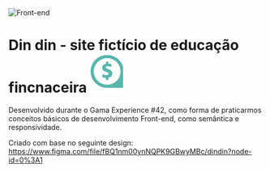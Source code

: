 <div>
  <img alt="Front-end" src="https://img.shields.io/static/v1?label=Web Development&message=Front-end&color=gray&labelColor=crimson">
</div>

# Din din - site fictício de educação fincnaceira ![DinDin Logo](https://raw.githubusercontent.com/Beatriz-Sanchez/xp42-dindin/main/assets/images/favicon.ico "Logo Dindin")

Desenvolvido durante o Gama Experience #42, como forma de praticarmos conceitos básicos de desenvolvimento Front-end, como semântica e responsividade.

Criado com base no seguinte design: https://www.figma.com/file/fBQ1nm00ynNQPK9GBwyMBc/dindin?node-id=0%3A1
